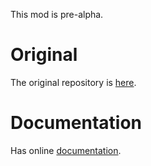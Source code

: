 This mod is pre-alpha.

# Original

The original repository is [here][original].

[original]: https://github.com/lossycrypt/eradicators-library


# Documentation

Has online [documentation].

[documentation]: https://lossycrypt.github.io/eradicators-library/